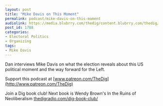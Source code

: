 ```yaml
---
layout: post
title: "Mike Davis on This Moment"
permalink: podcast/mike-davis-on-this-moment
audiolink: https://media.blubrry.com/thedig/content.blubrry.com/thedig/The_Dig-EP_280-Davis.mp3
post_id: 1788
categories: 
- Electoral Politics
- Organizing
tags: 
- Mike Davis
---
```


Dan interviews Mike Davis on what the election reveals about this US political moment and the way forward for the Left.

Support this podcast at 
[www.patreon.com/TheDig](http://www.patreon.com/TheDig)

Join a Dig book club! Next book is Wendy Brown's In the Ruins of Neoliberalism 
[thedigradio.com/dig-book-club/](http://thedigradio.com/dig-book-club/)